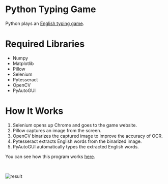 # Python Typing Game
Python plays an [English typing game](https://10fastfingers.com/typing-test/english).

# Required Libraries
- Numpy
- Matplotlib
- Pillow
- Selenium
- Pytesseract
- OpenCV
- PyAutoGUI

# How It Works
1. Selenium opens up Chrome and goes to the game website.
2. Pillow captures an image from the screen.
3. OpenCV binarizes the captured image to improve the accuracy of OCR.
4. Pytesseract extracts English words from the binarized image.
5. PyAutoGUI automatically types the extracted English words.

You can see how this program works [here](https://www.youtube.com/watch?v=t3jwDWAF5y0).

<br>

![result](https://github.com/harupy/typing_game/blob/master/video.gif)
